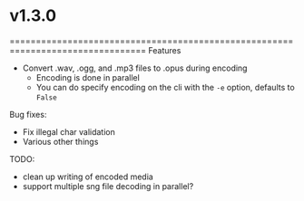 # v1.3.0
================================================================================
Features
- Convert .wav, .ogg, and .mp3 files to .opus during encoding
  - Encoding is done in parallel
  - You can do specify encoding on the cli with the `-e` option, defaults to `False`

Bug fixes:
- Fix illegal char validation
- Various other things

TODO:
- clean up writing of encoded media
- support multiple sng file decoding in parallel?